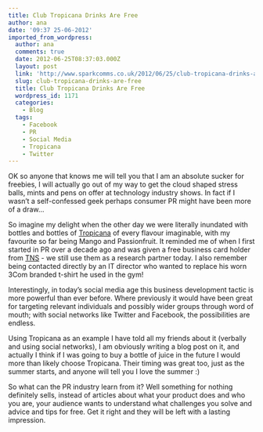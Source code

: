 ```yaml
---
title: Club Tropicana Drinks Are Free
author: ana
date: '09:37 25-06-2012'
imported_from_wordpress:
  author: ana
  comments: true
  date: 2012-06-25T08:37:03.000Z
  layout: post
  link: 'http://www.sparkcomms.co.uk/2012/06/25/club-tropicana-drinks-are-free/'
  slug: club-tropicana-drinks-are-free
  title: Club Tropicana Drinks Are Free
  wordpress_id: 1171
  categories:
    - Blog
  tags:
    - Facebook
    - PR
    - Social Media
    - Tropicana
    - Twitter
---
```


OK so anyone that knows me will tell you that I am an absolute sucker for freebies, I will actually go out of my way to get the cloud shaped stress balls, mints and pens on offer at technology industry shows. In fact if I wasn’t a self-confessed geek perhaps consumer PR might have been more of a draw…

So imagine my delight when the other day we were literally inundated with bottles and bottles of [Tropicana](http://www.tropicana.com/) of every flavour imaginable, with my favourite so far being Mango and Passionfruit. It reminded me of when I first started in PR over a decade ago and was given a free business card holder from [TNS](http://www.tnsglobal.com/) - we still use them as a research partner today. I also remember being contacted directly by an IT director who wanted to replace his worn 3Com branded t-shirt he used in the gym!

Interestingly, in today’s social media age this business development tactic is more powerful than ever before. Where previously it would have been great for targeting relevant individuals and possibly wider groups through word of mouth; with social networks like Twitter and Facebook, the possibilities are endless.

Using Tropicana as an example I have told all my friends about it (verbally and using social networks), I am obviously writing a blog post on it, and actually I think if I was going to buy a bottle of juice in the future I would more than likely choose Tropicana. Their timing was great too, just as the summer starts, and anyone will tell you I love the summer :)

So what can the PR industry learn from it? Well something for nothing definitely sells, instead of articles about what your product does and who you are, your audience wants to understand what challenges you solve and advice and tips for free. Get it right and they will be left with a lasting impression.
